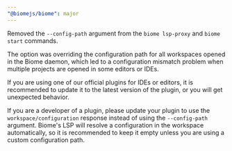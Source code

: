 ```yaml
---
"@biomejs/biome": major
---
```


Removed the `--config-path` argument from the `biome lsp-proxy` and `biome start` commands.

The option was overriding the configuration path for all workspaces opened in the Biome daemon, which led to a configuration mismatch problem when multiple projects are opened in some editors or IDEs.

If you are using one of our official plugins for IDEs or editors, it is recommended to update it to the latest version of the plugin, or you will get unexpected behavior.

If you are a developer of a plugin, please update your plugin to use the `workspace/configuration` response instead of using the `--config-path` argument. Biome's LSP will resolve a configuration in the workspace automatically, so it is recommended to keep it empty unless you are using a custom configuration path.
